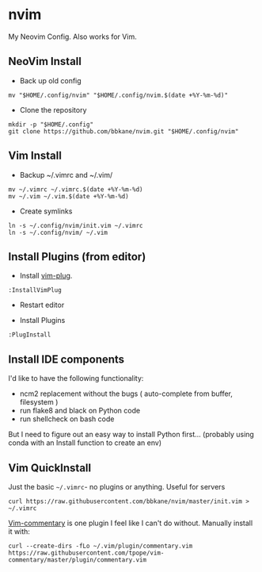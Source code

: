 # nvim
My Neovim Config. Also works for Vim.

## NeoVim Install

- Back up old config

```
mv "$HOME/.config/nvim" "$HOME/.config/nvim.$(date +%Y-%m-%d)"
```

- Clone the repository

```
mkdir -p "$HOME/.config"
git clone https://github.com/bbkane/nvim.git "$HOME/.config/nvim"
```

## Vim Install

- Backup ~/.vimrc and ~/.vim/

```
mv ~/.vimrc ~/.vimrc.$(date +%Y-%m-%d)
mv ~/.vim ~/.vim.$(date +%Y-%m-%d)
```

- Create symlinks

```
ln -s ~/.config/nvim/init.vim ~/.vimrc
ln -s ~/.config/nvim/ ~/.vim
```

## Install Plugins (from editor)

- Install [vim-plug](https://github.com/junegunn/vim-plug).

```
:InstallVimPlug
```

- Restart editor

- Install Plugins

```
:PlugInstall
```

## Install IDE components

I'd like to have the following functionality:

- ncm2 replacement without the bugs ( auto-complete from buffer, filesystem )
- run flake8 and black on Python code
- run shellcheck on bash code

But I need to figure out an easy way to install Python first... (probably using conda with an Install function to create an env)

## Vim QuickInstall

Just the basic `~/.vimrc`- no plugins or anything. Useful for servers

```
curl https://raw.githubusercontent.com/bbkane/nvim/master/init.vim > ~/.vimrc
```

[Vim-commentary](https://github.com/tpope/vim-commentary) is one plugin I feel like I can't do without. Manually install it with:

```
curl --create-dirs -fLo ~/.vim/plugin/commentary.vim https://raw.githubusercontent.com/tpope/vim-commentary/master/plugin/commentary.vim
```

